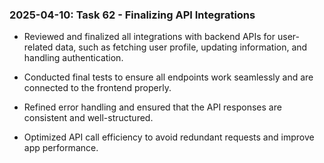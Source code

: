 ### 2025-04-10: Task 62 - Finalizing API Integrations

* Reviewed and finalized all integrations with backend APIs for user-related data, such as fetching user profile, updating information, and handling authentication.

* Conducted final tests to ensure all endpoints work seamlessly and are connected to the frontend properly.

* Refined error handling and ensured that the API responses are consistent and well-structured.

* Optimized API call efficiency to avoid redundant requests and improve app performance.